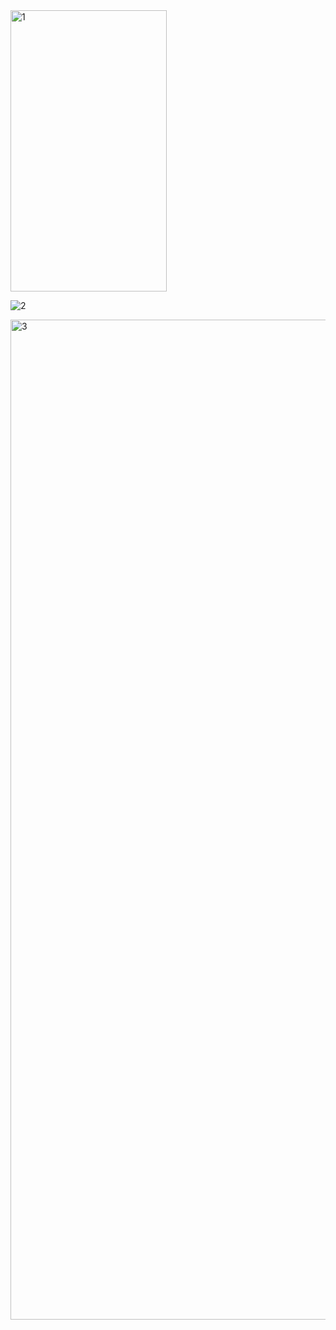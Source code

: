 <img width="250" height="450" alt="1" src="https://github.com/user-attachments/assets/e003b573-9373-411b-8901-03fe0d5c8951" />

![2](https://github.com/user-attachments/assets/4dc032c2-34f6-45e5-ac70-6b2e4fe6c08f)

<img width="738" height="1600" alt="3" src="https://github.com/user-attachments/assets/f06acca6-859c-4b36-bf3a-11386d7e136c" />
